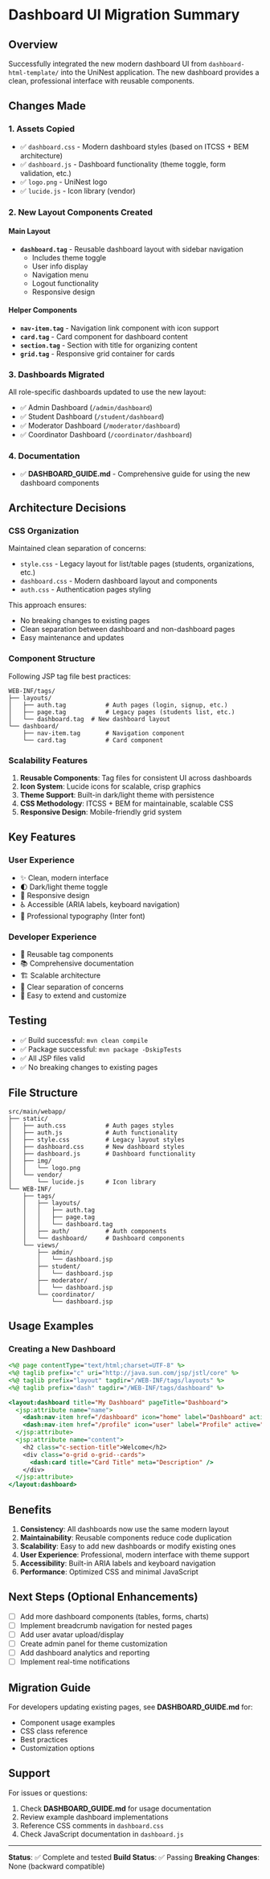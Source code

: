 # Dashboard UI Migration Summary

## Overview

Successfully integrated the new modern dashboard UI from `dashboard-html-template/` into the UniNest application. The new dashboard provides a clean, professional interface with reusable components.

## Changes Made

### 1. Assets Copied

- ✅ `dashboard.css` - Modern dashboard styles (based on ITCSS + BEM architecture)
- ✅ `dashboard.js` - Dashboard functionality (theme toggle, form validation, etc.)
- ✅ `logo.png` - UniNest logo
- ✅ `lucide.js` - Icon library (vendor)

### 2. New Layout Components Created

#### Main Layout

- **`dashboard.tag`** - Reusable dashboard layout with sidebar navigation
  - Includes theme toggle
  - User info display
  - Navigation menu
  - Logout functionality
  - Responsive design

#### Helper Components

- **`nav-item.tag`** - Navigation link component with icon support
- **`card.tag`** - Card component for dashboard content
- **`section.tag`** - Section with title for organizing content
- **`grid.tag`** - Responsive grid container for cards

### 3. Dashboards Migrated

All role-specific dashboards updated to use the new layout:

- ✅ Admin Dashboard (`/admin/dashboard`)
- ✅ Student Dashboard (`/student/dashboard`)
- ✅ Moderator Dashboard (`/moderator/dashboard`)
- ✅ Coordinator Dashboard (`/coordinator/dashboard`)

### 4. Documentation

- ✅ **DASHBOARD_GUIDE.md** - Comprehensive guide for using the new dashboard components

## Architecture Decisions

### CSS Organization

Maintained clean separation of concerns:

- `style.css` - Legacy layout for list/table pages (students, organizations, etc.)
- `dashboard.css` - Modern dashboard layout and components
- `auth.css` - Authentication pages styling

This approach ensures:

- No breaking changes to existing pages
- Clean separation between dashboard and non-dashboard pages
- Easy maintenance and updates

### Component Structure

Following JSP tag file best practices:

```
WEB-INF/tags/
├── layouts/
│   ├── auth.tag           # Auth pages (login, signup, etc.)
│   ├── page.tag           # Legacy pages (students list, etc.)
│   └── dashboard.tag  # New dashboard layout
└── dashboard/
    ├── nav-item.tag       # Navigation component
    └── card.tag           # Card component
```

### Scalability Features

1. **Reusable Components**: Tag files for consistent UI across dashboards
2. **Icon System**: Lucide icons for scalable, crisp graphics
3. **Theme Support**: Built-in dark/light theme with persistence
4. **CSS Methodology**: ITCSS + BEM for maintainable, scalable CSS
5. **Responsive Design**: Mobile-friendly grid system

## Key Features

### User Experience

- ✨ Clean, modern interface
- 🌓 Dark/light theme toggle
- 📱 Responsive design
- ♿ Accessible (ARIA labels, keyboard navigation)
- 🎨 Professional typography (Inter font)

### Developer Experience

- 🔧 Reusable tag components
- 📚 Comprehensive documentation
- 🏗️ Scalable architecture
- 🎯 Clear separation of concerns
- 🔄 Easy to extend and customize

## Testing

- ✅ Build successful: `mvn clean compile`
- ✅ Package successful: `mvn package -DskipTests`
- ✅ All JSP files valid
- ✅ No breaking changes to existing pages

## File Structure

```
src/main/webapp/
├── static/
│   ├── auth.css           # Auth pages styles
│   ├── auth.js            # Auth functionality
│   ├── style.css          # Legacy layout styles
│   ├── dashboard.css      # New dashboard styles
│   ├── dashboard.js       # Dashboard functionality
│   ├── img/
│   │   └── logo.png
│   └── vendor/
│       └── lucide.js      # Icon library
└── WEB-INF/
    ├── tags/
    │   ├── layouts/
    │   │   ├── auth.tag
    │   │   ├── page.tag
    │   │   └── dashboard.tag
    │   ├── auth/          # Auth components
    │   └── dashboard/     # Dashboard components
    └── views/
        ├── admin/
        │   └── dashboard.jsp
        ├── student/
        │   └── dashboard.jsp
        ├── moderator/
        │   └── dashboard.jsp
        └── coordinator/
            └── dashboard.jsp
```

## Usage Examples

### Creating a New Dashboard

```jsp
<%@ page contentType="text/html;charset=UTF-8" %>
<%@ taglib prefix="c" uri="http://java.sun.com/jsp/jstl/core" %>
<%@ taglib prefix="layout" tagdir="/WEB-INF/tags/layouts" %>
<%@ taglib prefix="dash" tagdir="/WEB-INF/tags/dashboard" %>

<layout:dashboard title="My Dashboard" pageTitle="Dashboard">
  <jsp:attribute name="name">
    <dash:nav-item href="/dashboard" icon="home" label="Dashboard" active="${true}" />
    <dash:nav-item href="/profile" icon="user" label="Profile" active="${false}" />
  </jsp:attribute>
  <jsp:attribute name="content">
    <h2 class="c-section-title">Welcome</h2>
    <div class="o-grid o-grid--cards">
      <dash:card title="Card Title" meta="Description" />
    </div>
  </jsp:attribute>
</layout:dashboard>
```

## Benefits

1. **Consistency**: All dashboards now use the same modern layout
2. **Maintainability**: Reusable components reduce code duplication
3. **Scalability**: Easy to add new dashboards or modify existing ones
4. **User Experience**: Professional, modern interface with theme support
5. **Accessibility**: Built-in ARIA labels and keyboard navigation
6. **Performance**: Optimized CSS and minimal JavaScript

## Next Steps (Optional Enhancements)

- [ ] Add more dashboard components (tables, forms, charts)
- [ ] Implement breadcrumb navigation for nested pages
- [ ] Add user avatar upload/display
- [ ] Create admin panel for theme customization
- [ ] Add dashboard analytics and reporting
- [ ] Implement real-time notifications

## Migration Guide

For developers updating existing pages, see **DASHBOARD_GUIDE.md** for:

- Component usage examples
- CSS class reference
- Best practices
- Customization options

## Support

For issues or questions:

1. Check **DASHBOARD_GUIDE.md** for usage documentation
2. Review example dashboard implementations
3. Reference CSS comments in `dashboard.css`
4. Check JavaScript documentation in `dashboard.js`

---

**Status**: ✅ Complete and tested
**Build Status**: ✅ Passing
**Breaking Changes**: None (backward compatible)
